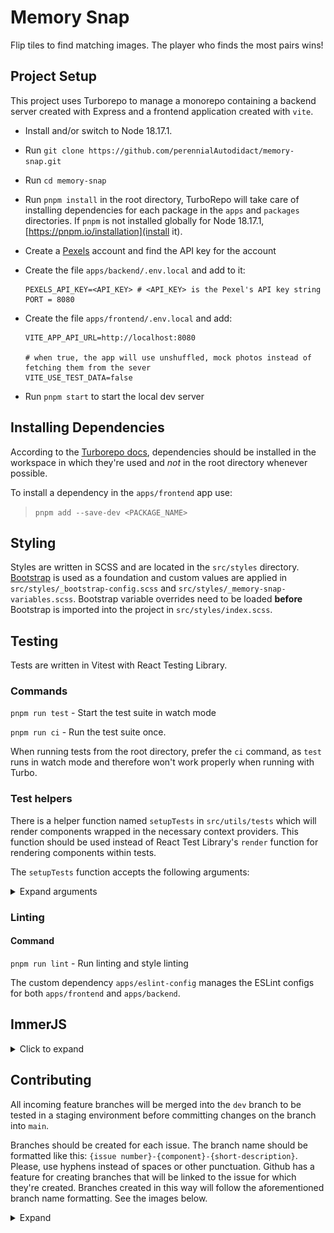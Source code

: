 # Memory Snap
Flip tiles to find matching images. The player who finds the most pairs wins!

## Project Setup
This project uses Turborepo to manage a monorepo containing a backend server created with Express and a frontend application created with `vite`.

- Install and/or switch to Node 18.17.1. 
- Run `git clone https://github.com/perennialAutodidact/memory-snap.git`
- Run `cd memory-snap`
- Run `pnpm install` in the root directory, TurboRepo will take care of installing dependencies for each package in the `apps` and `packages` directories. If `pnpm` is not installed globally for Node 18.17.1, [https://pnpm.io/installation](install it).
- Create a [Pexels](https://pexels.com) account and find the API key for the account
- Create the file `apps/backend/.env.local` and add to it:

  ```
  PEXELS_API_KEY=<API_KEY> # <API_KEY> is the Pexel's API key string
  PORT = 8080
  ```
- Create the file `apps/frontend/.env.local` and add:
  ```
  VITE_APP_API_URL=http://localhost:8080
  
  # when true, the app will use unshuffled, mock photos instead of fetching them from the sever
  VITE_USE_TEST_DATA=false 
  ```

- Run `pnpm start` to start the local dev server

## Installing Dependencies
According to the [Turborepo docs](https://turbo.build/repo/docs/crafting-your-repository/managing-dependencies#install-dependencies-where-theyre-used), dependencies should be installed in the workspace in which they're used and *not* in the root directory whenever possible.

To install a dependency in the `apps/frontend` app use:
> `pnpm add --save-dev <PACKAGE_NAME>`

## Styling
Styles are written in SCSS and are located in the `src/styles` directory.
[Bootstrap](https://getbootstrap.com/docs/5.0/getting-started/introduction/) is used as a foundation and custom values are applied in
`src/styles/_bootstrap-config.scss` and
`src/styles/_memory-snap-variables.scss`. Bootstrap variable overrides need to
be loaded **before** Bootstrap is imported into the project in
`src/styles/index.scss`.

## Testing
Tests are written in Vitest with React Testing Library. 

### Commands
`pnpm run test` - Start the test suite in watch mode 

`pnpm run ci` - Run the test suite once.

When running tests from the root directory, prefer the `ci` command, as `test` runs in watch mode and therefore won't work properly when running with Turbo. 

### Test helpers
There is a helper function named `setupTests` in `src/utils/tests` which will
render components wrapped in the necessary context providers. This function
should be used instead of React Test Library's `render` function for rendering
components within tests.

The `setupTests` function accepts the following arguments:
<details>
<summary>
Expand arguments
</summary>

`Component`: **React.ReactNode** - The component to be rendered in the test
`options`: **object** - values used to render the Component in a particular state
  - `props`: **object** - props for the Component
    
  - `state`: **object** - the current state of the application (currently this is the value that will be provided to `GameContext`)

  - `route`: **string** - url of route to be rendered (e.g. "/users/10")

Ideally, tests should be written for every single component and every single
user action **before** writing the code to fix the test. Mock as little as
possible to maximize test confidence. 
</details>


### Linting
#### Command
`pnpm run lint` - Run linting and style linting 

The custom dependency `apps/eslint-config` manages the ESLint configs for both
`apps/frontend` and `apps/backend`.

## ImmerJS
<details>
<summary>Click to expand</summary>

Since React utilizes top-down, immutable state, it's best practice to always
return a new state object from the reducer to avoid stale state within the app
and to ensure that components update when state values change.  Using
traditional spread operator syntax is effective, but gets very messy when
updating deeply nested state values, because each layer of the state object
needs to be duplicated as the deeply nested value is accessed.

[ImmerJS](https://immerjs.github.io/immer/) is a library used by Redux Toolkit
to allow immutable state updates to be written in a mutable syntax. The
`produce` function from Immer creates a `draft` of a given object, applies
mutable change to it and then returns a new object with the desired changes.

<details>
<summary>Example</summary>

```javascript
// traditional reducer syntax, using spread syntax
const reducer = (state, action) => {
  switch(action.type){
    case types.SET_DEEPLY_NESTED_VALUE: {
      // return a copy of the state object with desired changes
      return {
        ...state,
        nested: {
          ...state.nested,
          deeplyNested: {
            ...state.nested.deeplyNested,
            value: action.payload.value, 
          },
        },
      }
    };
  };
};
```

In order to update the value of `state.nested.deeplyNested.value`, all the
previous layers of state need to be spread into the new object. This quickly
becomes difficult to read and maintain. With Immer, the previous example would
look like this:

```javascript
import produce from 'immer';

// using ImmerJS
const reducer = (state, action) => {
  switch(action.type){
    case types.SET_DEEPLY_NESTED_VALUE: {
      // return a copy of the state object with desired changes
      return produce(state, (draft) => {
        draft.nested.deeplyNested.value = action.payload.value;
      });
    };
  };
};
```

The `draft` object is able to be manipulated with mutable syntax and Immer
creates a new object behind the scenes with the desired changes. *No return
value is required from the `produce` function*.

See the [ImmerJs Docs](https://immerjs.github.io/immer/produce/) for more
information about the `produce` function.
</details>
</details>

## Contributing
All incoming feature branches will be merged into the `dev` branch to be tested
in a staging environment before committing changes on the branch into `main`. 

Branches should be created for each issue. The branch name should be formatted
like this: `{issue number}-{component}-{short-description}`. Please, use hyphens
instead of spaces or other punctuation. Github has a feature for creating
branches that will be linked to the issue for which they're created. Branches
created in this way will follow the aforementioned branch name formatting. See
the images below.

<details>
<summary>Expand</summary>
![image](design/readmeImages/contributing_create_branch.png)
![image](design/readmeImages/contributing_create_branch_2.png)

All new branches should be created using the `dev` branch as a base. Click
 the "Change branch source" link and select `dev` from the dropdown.

![image](design/readmeImages/contributing_create_branch_3.png)
![image](design/readmeImages/contributing_create_branch_4.png)
</details>
